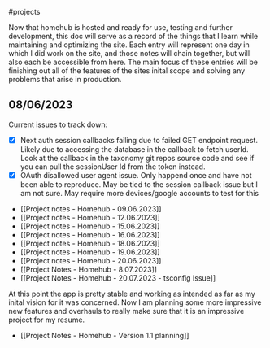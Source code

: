 #projects 

Now that homehub is hosted and ready for use, testing and further development, this doc will serve as a record of the things that I learn while maintaining and optimizing the site. Each entry will represent one day in which I did work on the site, and those notes will chain together, but will also each be accessible from here. The main focus of these entries will be finishing out all of the features of the sites inital scope and solving any problems that arise in production.

## 08/06/2023
Current issues to track down:
- [x] Next auth session callbacks failing due to failed GET endpoint request. Likely due to accessing the database in the callback to fetch userId. Look at the callback in the taxonomy git repos source code and see if you can pull the sessionUser Id from the token instead.
- [x] OAuth disallowed user agent issue. Only happend once and have not been able to reproduce. May be tied to the session callback issue but I am not sure. May require more devices/google accounts to test for this

- [[Project notes - Homehub - 09.06.2023]]
- [[Project notes - Homehub - 12.06.2023]]
- [[Project notes - Homehub - 15.06.2023]]
- [[Project notes - Homehub - 16.06.2023]]
- [[Project notes - Homehub - 18.06.2023]]
- [[Project notes - Homehub - 19.06.2023]]
- [[Project notes - Homehub - 20.06.2023]]
- [[Project Notes - Homehub - 8.07.2023]]
- [[Project Notes - Homehub - 20.07.2023 - tsconfig Issue]]

At this point the app is pretty stable and working as intended as far as my inital vision for it was concerned. Now I am planning some more impressive new features and overhauls to really make sure that it is an impressive project for my resume.

- [[Project Notes - Homehub - Version 1.1 planning]]